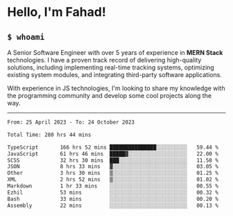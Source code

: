 <h1>Hello, I'm Fahad!</h1>

<h2><code>$ whoami</code></h2>

A Senior Software Engineer with over 5 years of experience in **MERN Stack** technologies. I have a proven track record of delivering high-quality solutions, including implementing real-time tracking systems, optimizing existing system modules, and integrating third-party software applications.

With experience in JS technologies, I'm looking to share my knowledge with the programming community and develop some cool projects along the way.

---

<!--START_SECTION:waka-->

```txt
From: 25 April 2023 - To: 24 October 2023

Total Time: 280 hrs 44 mins

TypeScript       166 hrs 52 mins ███████████████░░░░░░░░░░   59.44 %
JavaScript       61 hrs 46 mins  █████▓░░░░░░░░░░░░░░░░░░░   22.00 %
SCSS             32 hrs 30 mins  ███░░░░░░░░░░░░░░░░░░░░░░   11.58 %
JSON             8 hrs 33 mins   ▓░░░░░░░░░░░░░░░░░░░░░░░░   03.05 %
Other            3 hrs 30 mins   ▒░░░░░░░░░░░░░░░░░░░░░░░░   01.25 %
XML              2 hrs 52 mins   ▒░░░░░░░░░░░░░░░░░░░░░░░░   01.02 %
Markdown         1 hr 33 mins    ░░░░░░░░░░░░░░░░░░░░░░░░░   00.55 %
Ezhil            53 mins         ░░░░░░░░░░░░░░░░░░░░░░░░░   00.32 %
Bash             33 mins         ░░░░░░░░░░░░░░░░░░░░░░░░░   00.20 %
Assembly         22 mins         ░░░░░░░░░░░░░░░░░░░░░░░░░   00.13 %
```

<!--END_SECTION:waka-->

<!--
**heyFahad/heyFahad** is a ✨ _special_ ✨ repository because its `README.md` (this file) appears on your GitHub profile.

Here are some ideas to get you started:

- 🔭 I’m currently working on ...
- 🌱 I’m currently learning ...
- 👯 I’m looking to collaborate on ...
- 🤔 I’m looking for help with ...
- 💬 Ask me about ...
- 📫 How to reach me: ...
- 😄 Pronouns: ...
- ⚡ Fun fact: ...
-->

